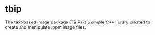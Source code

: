 # tbip
The text-based image package (TBIP) is a simple C++ library created to create and manipulate .ppm image files.
